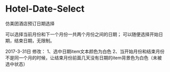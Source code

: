 # Hotel-Date-Select
仿美团酒店预订日期选择

可以选择当前月份和下一个月份一共两个月份之间的日期；
可以随便选择开始日期，结束日期，无限制。

2017-3-31日 修改：
1、选中日期item文本颜色为白色
2、当开始月份和结束月份不是同一个月的时候，让结束月份前面几天没有日期的item背景色为白色（未被选中状态）
